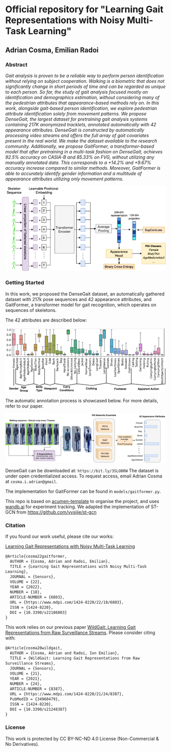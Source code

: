 # Official repository for "Learning Gait Representations with Noisy Multi-Task Learning"

## Adrian Cosma, Emilian Radoi

### Abstract

*Gait analysis is proven to be a reliable way to perform person identification without relying on subject cooperation. Walking is a biometric that does not significantly change in short periods of time and can be regarded as unique to each person. So far, the study of gait analysis focused mostly on identification and demographics estimation, without considering many of the pedestrian attributes that appearance-based methods rely on. In this work, alongside gait-based person identification, we explore pedestrian attribute identification solely from movement patterns. We propose DenseGait, the largest dataset for pretraining gait analysis systems containing 217K anonymized tracklets, annotated automatically with 42 appearance attributes. DenseGait is constructed by automatically processing video streams and offers the full array of gait covariates present in the real world. We make the dataset available to the research community. Additionally, we propose GaitFormer, a transformer-based model that after pretraining in a multi-task fashion on DenseGait, achieves 92.5% accuracy on CASIA-B and 85.33% on FVG, without utilizing any manually annotated data. This corresponds to a +14.2% and +9.67% accuracy increase compared to similar methods. Moreover, GaitFormer is able to accurately identify gender information and a multitude of appearance attributes utilizing only movement patterns.*

![](images/Training.drawio.png)

### Getting Started

In this work, we proposed the DenseGait dataset, an automatically gathered dataset with 217k pose sequences and 42 appearance attributes, and GaitFormer, a transformer model for gait recognition, which operates on sequences of skeletons.

The 42 attributes are described below:

![](images/attributes.drawio.png)


The automatic annotation process is showcased below. For more details, refer to our paper.

![](images/UWG2.drawio.png)

DenseGait can be downloaded at: 
`https://bit.ly/3SLO8RW`
The dataset is under open credentialized access. To request access, email Adrian Cosma at `cosma.i.adrian@gmail`.

The implementation for GaitFormer can be found in `models/gaitformer.py`.

This repo is based on [acumen-template](https://github.com/cosmaadrian/acumen-template) to organise the project, and uses [wandb.ai](https://wandb.ai/) for experiment tracking. We adapted the implementation of ST-GCN from https://github.com/yysijie/st-gcn 

### Citation

If you found our work useful, please cite our works:

[Learning Gait Representations with Noisy Multi-Task Learning](https://www.mdpi.com/1424-8220/22/18/6803)

```
@Article{cosma22gaitformer,
  AUTHOR = {Cosma, Adrian and Radoi, Emilian},
  TITLE = {Learning Gait Representations with Noisy Multi-Task Learning},
  JOURNAL = {Sensors},
  VOLUME = {22},
  YEAR = {2022},
  NUMBER = {18},
  ARTICLE-NUMBER = {6803},
  URL = {https://www.mdpi.com/1424-8220/22/18/6803},
  ISSN = {1424-8220},
  DOI = {10.3390/s22186803}
}
```

This work relies on our previous paper [WildGait: Learning Gait Representations from Raw Surveillance Streams](https://www.mdpi.com/1424-8220/21/24/8387). Please consider citing with: 

```
@Article{cosma20wildgait,
  AUTHOR = {Cosma, Adrian and Radoi, Ion Emilian},
  TITLE = {WildGait: Learning Gait Representations from Raw Surveillance Streams},
  JOURNAL = {Sensors},
  VOLUME = {21},
  YEAR = {2021},
  NUMBER = {24},
  ARTICLE-NUMBER = {8387},
  URL = {https://www.mdpi.com/1424-8220/21/24/8387},
  PubMedID = {34960479},
  ISSN = {1424-8220},
  DOI = {10.3390/s21248387}
}
```
### License
This work is protected by CC BY-NC-ND 4.0 License (Non-Commercial & No Derivatives). 
